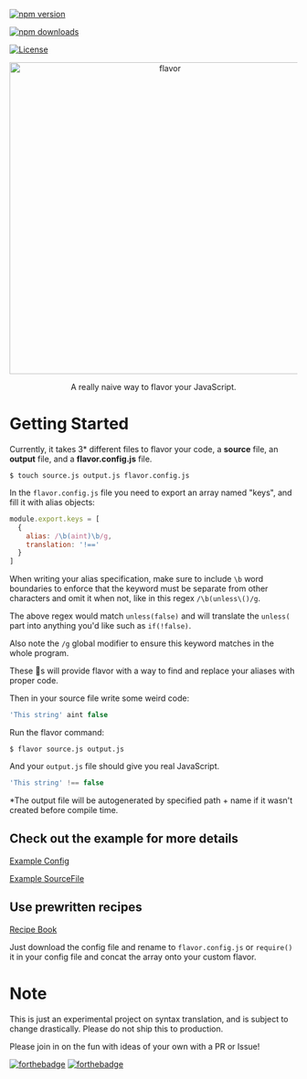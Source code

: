 [![npm version](https://img.shields.io/npm/v/flavor.svg?style=flat-square)](https://www.npmjs.org/package/flavor)

[![npm downloads](https://img.shields.io/npm/dm/flavor.svg?style=flat-square)](http://npm-stat.com/charts.html?package=flavor&from=2016-03-01)

[![License](http://img.shields.io/:license-mit-blue.svg?style=flat-square)](./LICENSE.md)

<p align="center">
  <img alt="flavor" src="https://camo.githubusercontent.com/d484faa79a35e1dc97c0b5e53ca97abc4313640a/687474703a2f2f69313236342e70686f746f6275636b65742e636f6d2f616c62756d732f6a6a3438382f65616e706c6174746572312f53637265656e25323053686f74253230323031362d30342d3031253230617425323031302e35372e3036253230504d5f7a70736e6c637a6b676d332e706e67" width="546">
</p>

<p align="center">
  A really naive way to flavor your JavaScript.
</p>

# Getting Started

Currently, it takes 3* different files to flavor your code, a **source** file, an **output** file, and a **flavor.config.js** file.

```
$ touch source.js output.js flavor.config.js
```

In the `flavor.config.js` file you need to export an array named "keys", and fill it with alias objects:

```js
module.export.keys = [
  {
    alias: /\b(aint)\b/g,
    translation: '!=='
  }
]
```

When writing your alias specification, make sure to include `\b` word boundaries to enforce that the keyword must be separate from other characters and omit it when not, like in this regex `/\b(unless\()/g`.

The above regex would match `unless(false)` and will translate the `unless(` part into anything you'd like such as `if(!false)`.

Also note the `/g` global modifier to ensure this keyword matches in the whole program.

These :key:s will provide flavor with a way to find and replace your aliases with proper code.

Then in your source file write some weird code:

```js
'This string' aint false
```

Run the flavor command:

```
$ flavor source.js output.js
```

And your `output.js` file should give you real JavaScript.

``` js
'This string' !== false
```

*The output file will be autogenerated by specified path + name if it wasn't created before compile time.

## Check out the example for more details

[Example Config](https://github.com/datwheat/flavor/blob/master/example/flavor.config.js)

[Example SourceFile](https://github.com/datwheat/flavor/blob/master/example/target.js)

## Use prewritten recipes

[Recipe Book](./recipes/)

Just download the config file and rename to `flavor.config.js` or `require()` it in your config file and concat the array onto your custom flavor.

# Note

This is just an experimental project on syntax translation, and is subject to change drastically. Please do not ship this to production.

Please join in on the fun with ideas of your own with a PR or Issue!

[![forthebadge](http://forthebadge.com/images/badges/built-with-love.svg)](http://forthebadge.com)
[![forthebadge](http://forthebadge.com/images/badges/gluten-free.svg)](http://forthebadge.com)
